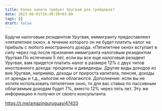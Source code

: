 ```yaml
---
title: Какие налоги требует Уругвай для трейдеров?
date: 2023-08-01T16:40:50+03:00
tags: []
draft: false
---
```


Будучи налоговым резидентом Уругвая, иммигранту предоставляют «пятилетнее окно», в течение которого он не будет платить налог на прибыль с любого иностранного дохода. «Пятилетнее окно» вступает в силу через год после признания иммигранта налоговым резидентом Уругвая.По истечении 5 лет, если вы все еще налоговый резидент Уругвая, вам придется платить налог в размере 12% с двух типов иностранного дохода: проценты и дивиденды. Другие виды доходов из вне Уругвая, например, доходы от прироста капитала, пенсия, доходы от аренды и т.д., налогом не облагаются. Дополнение: если вы не хотите использовать пятилетнее окно, то для вас ставка по пассивным облагаемым доходам будет 7%, вместо 12% через пять лет. Эту же информацию я получил от своего консультанта.

https://t.me/amazinguruguay/47433
